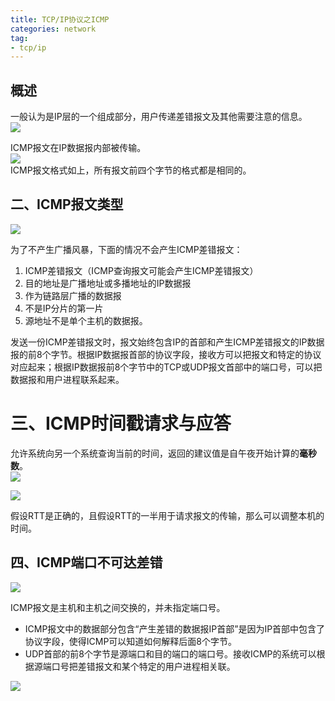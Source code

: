 ```yaml
---
title: TCP/IP协议之ICMP   
categories: network  
tag:    
- tcp/ip
---
```

  
## 概述  
一般认为是IP层的一个组成部分，用户传递差错报文及其他需要注意的信息。  
![](http://oda58fqub.bkt.clouddn.com/14892832316726.jpg)

ICMP报文在IP数据报内部被传输。  
![](http://oda58fqub.bkt.clouddn.com/14892832502670.jpg)  
ICMP报文格式如上，所有报文前四个字节的格式都是相同的。  
## 二、ICMP报文类型  
![](http://oda58fqub.bkt.clouddn.com/14892833499037.jpg)

为了不产生广播风暴，下面的情况不会产生ICMP差错报文：

1. ICMP差错报文（ICMP查询报文可能会产生ICMP差错报文）  
2. 目的地址是广播地址或多播地址的IP数据报  
3. 作为链路层广播的数据报  
4. 不是IP分片的第一片  
5. 源地址不是单个主机的数据报。  

发送一份ICMP差错报文时，报文始终包含IP的首部和产生ICMP差错报文的IP数据报的前8个字节。根据IP数据报首部的协议字段，接收方可以把报文和特定的协议对应起来；根据IP数据报前8个字节中的TCP或UDP报文首部中的端口号，可以把数据报和用户进程联系起来。  

# 三、ICMP时间戳请求与应答  
允许系统向另一个系统查询当前的时间，返回的建议值是自午夜开始计算的**毫秒数**。  
![](http://oda58fqub.bkt.clouddn.com/14892875250892.jpg)  

![](http://oda58fqub.bkt.clouddn.com/14892877651671.jpg)

假设RTT是正确的，且假设RTT的一半用于请求报文的传输，那么可以调整本机的时间。  

## 四、ICMP端口不可达差错  
![](http://oda58fqub.bkt.clouddn.com/14892881618052.jpg)  

ICMP报文是主机和主机之间交换的，并未指定端口号。

- ICMP报文中的数据部分包含“产生差错的数据报IP首部”是因为IP首部中包含了协议字段，使得ICMP可以知道如何解释后面8个字节。  
- UDP首部的前8个字节是源端口和目的端口的端口号。接收ICMP的系统可以根据源端口号把差错报文和某个特定的用户进程相关联。  

![](http://oda58fqub.bkt.clouddn.com/14892884303627.jpg)




